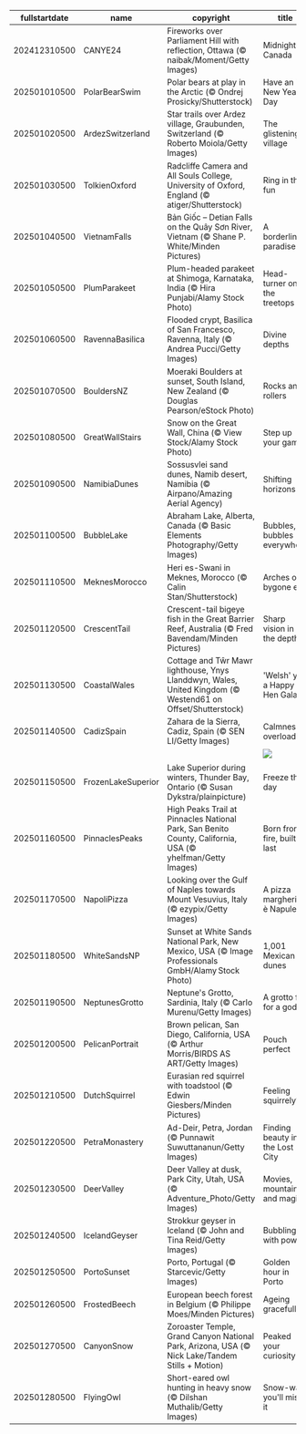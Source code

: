 |fullstartdate|name|copyright|title|image|
|--|--|--|--|--|
202412310500|CANYE24|Fireworks over Parliament Hill with reflection, Ottawa (© naibak/Moment/Getty Images)|Midnight in Canada|![](/en-CA/2025/01/202412310500CANYE24.jpg)|
202501010500|PolarBearSwim|Polar bears at play in the Arctic (© Ondrej Prosicky/Shutterstock)|Have an ice New Year's Day|![](/en-CA/2025/01/202501010500PolarBearSwim.jpg)|
202501020500|ArdezSwitzerland|Star trails over Ardez village, Graubunden, Switzerland (© Roberto Moiola/Getty Images)|The glistening village|![](/en-CA/2025/01/202501020500ArdezSwitzerland.jpg)|
202501030500|TolkienOxford|Radcliffe Camera and All Souls College, University of Oxford, England (© atiger/Shutterstock)|Ring in the fun|![](/en-CA/2025/01/202501030500TolkienOxford.jpg)|
202501040500|VietnamFalls|Bản Giốc – Detian Falls on the Quây Sơn River, Vietnam (© Shane P. White/Minden Pictures)|A borderline paradise|![](/en-CA/2025/01/202501040500VietnamFalls.jpg)|
202501050500|PlumParakeet|Plum-headed parakeet at Shimoga, Karnataka, India (© Hira Punjabi/Alamy Stock Photo)|Head-turner on the treetops|![](/en-CA/2025/01/202501050500PlumParakeet.jpg)|
202501060500|RavennaBasilica|Flooded crypt, Basilica of San Francesco, Ravenna, Italy (© Andrea Pucci/Getty Images)|Divine depths|![](/en-CA/2025/01/202501060500RavennaBasilica.jpg)|
202501070500|BouldersNZ|Moeraki Boulders at sunset, South Island, New Zealand (© Douglas Pearson/eStock Photo)|Rocks and rollers|![](/en-CA/2025/01/202501070500BouldersNZ.jpg)|
202501080500|GreatWallStairs|Snow on the Great Wall, China (© View Stock/Alamy Stock Photo)|Step up your game|![](/en-CA/2025/01/202501080500GreatWallStairs.jpg)|
202501090500|NamibiaDunes|Sossusvlei sand dunes, Namib desert, Namibia (© Airpano/Amazing Aerial Agency)|Shifting horizons|![](/en-CA/2025/01/202501090500NamibiaDunes.jpg)|
202501100500|BubbleLake|Abraham Lake, Alberta, Canada (© Basic Elements Photography/Getty Images)|Bubbles, bubbles everywhere|![](/en-CA/2025/01/202501100500BubbleLake.jpg)|
202501110500|MeknesMorocco|Heri es-Swani in Meknes, Morocco (© Calin Stan/Shutterstock)|Arches of a bygone era|![](/en-CA/2025/01/202501110500MeknesMorocco.jpg)|
202501120500|CrescentTail|Crescent-tail bigeye fish in the Great Barrier Reef, Australia (© Fred Bavendam/Minden Pictures)|Sharp vision in the depths|![](/en-CA/2025/01/202501120500CrescentTail.jpg)|
202501130500|CoastalWales|Cottage and Tŵr Mawr lighthouse, Ynys Llanddwyn, Wales, United Kingdom (© Westend61 on Offset/Shutterstock)|'Welsh' you a Happy Hen Galan!|![](/en-CA/2025/01/202501130500CoastalWales.jpg)|
202501140500|CadizSpain|Zahara de la Sierra, Cadiz, Spain (© SEN LI/Getty Images)|Calmness overload|![](/en-CA/2025/01/202501140500CadizSpain.jpg)|
||||![](/en-CA/2025/01/.jpg)|
202501150500|FrozenLakeSuperior|Lake Superior during winters, Thunder Bay, Ontario (© Susan Dykstra/plainpicture)|Freeze the day|![](/en-CA/2025/01/202501150500FrozenLakeSuperior.jpg)|
202501160500|PinnaclesPeaks|High Peaks Trail at Pinnacles National Park, San Benito County, California, USA (© yhelfman/Getty Images)|Born from fire, built to last|![](/en-CA/2025/01/202501160500PinnaclesPeaks.jpg)|
202501170500|NapoliPizza|Looking over the Gulf of Naples towards Mount Vesuvius, Italy (© ezypix/Getty Images)|A pizza margherita è Napule|![](/en-CA/2025/01/202501170500NapoliPizza.jpg)|
202501180500|WhiteSandsNP|Sunset at White Sands National Park, New Mexico, USA (© Image Professionals GmbH/Alamy Stock Photo)|1,001 Mexican dunes|![](/en-CA/2025/01/202501180500WhiteSandsNP.jpg)|
202501190500|NeptunesGrotto|Neptune's Grotto, Sardinia, Italy (© Carlo Murenu/Getty Images)|A grotto fit for a god|![](/en-CA/2025/01/202501190500NeptunesGrotto.jpg)|
202501200500|PelicanPortrait|Brown pelican, San Diego, California, USA (© Arthur Morris/BIRDS AS ART/Getty Images)|Pouch perfect|![](/en-CA/2025/01/202501200500PelicanPortrait.jpg)|
202501210500|DutchSquirrel|Eurasian red squirrel with toadstool (© Edwin Giesbers/Minden Pictures)|Feeling squirrely?|![](/en-CA/2025/01/202501210500DutchSquirrel.jpg)|
202501220500|PetraMonastery|Ad-Deir, Petra, Jordan (© Punnawit Suwuttananun/Getty Images)|Finding beauty in the Lost City|![](/en-CA/2025/01/202501220500PetraMonastery.jpg)|
202501230500|DeerValley|Deer Valley at dusk, Park City, Utah, USA (© Adventure_Photo/Getty Images)|Movies, mountains and magic|![](/en-CA/2025/01/202501230500DeerValley.jpg)|
202501240500|IcelandGeyser|Strokkur geyser in Iceland (© John and Tina Reid/Getty Images)|Bubbling with power|![](/en-CA/2025/01/202501240500IcelandGeyser.jpg)|
202501250500|PortoSunset|Porto, Portugal (© Starcevic/Getty Images)|Golden hour in Porto|![](/en-CA/2025/01/202501250500PortoSunset.jpg)|
202501260500|FrostedBeech|European beech forest in Belgium (© Philippe Moes/Minden Pictures)|Ageing gracefully|![](/en-CA/2025/01/202501260500FrostedBeech.jpg)|
202501270500|CanyonSnow|Zoroaster Temple, Grand Canyon National Park, Arizona, USA (© Nick Lake/Tandem Stills + Motion)|Peaked your curiosity|![](/en-CA/2025/01/202501270500CanyonSnow.jpg)|
202501280500|FlyingOwl|Short-eared owl hunting in heavy snow (© Dilshan Muthalib/Getty Images)|Snow-way you'll miss it|![](/en-CA/2025/01/202501280500FlyingOwl.jpg)|
